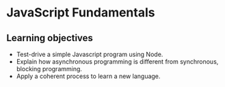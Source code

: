# JavaScript Fundamentals

## Learning objectives

* Test-drive a simple Javascript program using Node.
* Explain how asynchronous programming is different from synchronous, blocking
  programming.
* Apply a coherent process to learn a new language.
